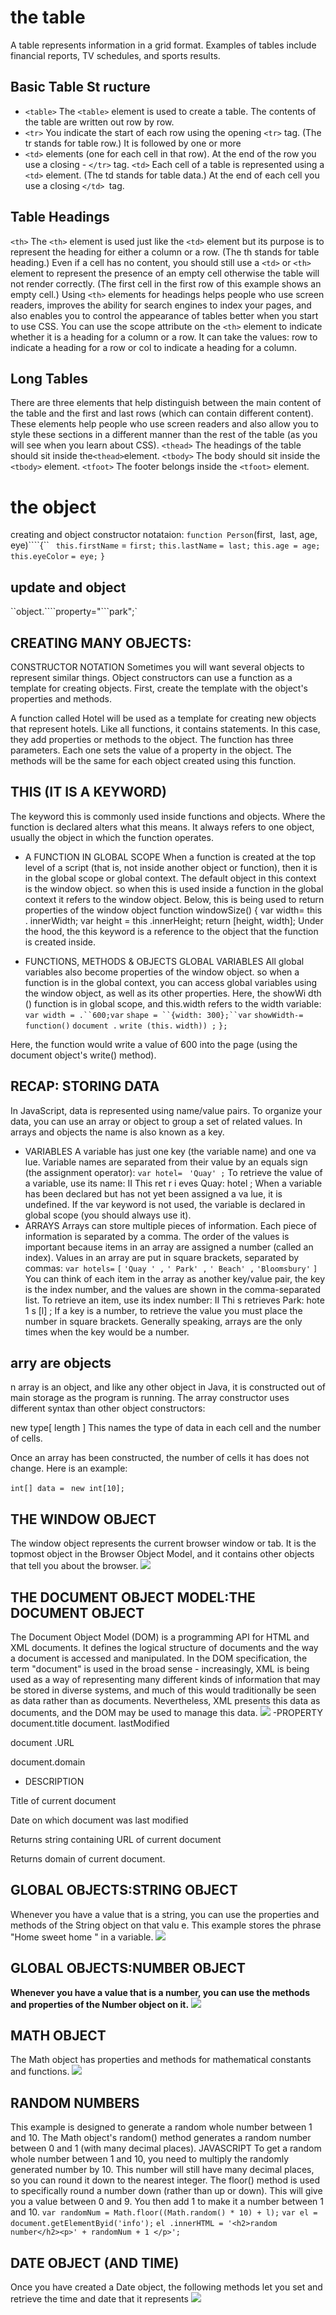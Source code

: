 # the table 
A table represents information in a grid format.
Examples of tables include financial reports, TV
schedules, and sports results.
## Basic Table St ructure

- `<table>`
The `<table>` element is used
to create a table. The contents
of the table are written out row
by row.
- `<tr>`
You indicate the start of each
row using the opening `<tr>` tag.
(The tr stands for table row.)
It is followed by one or more
- `<td>` elements (one for each cell
in that row).
At the end of the row you use a
closing -
 `</tr>` tag.
`<td>`
Each cell of a table is
represented using a `<td>`
element. (The td stands for
table data.)
At the end of each cell you use a
closing `</td> `tag.
## Table Headings
`<th>`
The `<th>` element is used just
like the `<td>` element but its
purpose is to represent the
heading for either a column or
a row. (The th stands for table
heading.)
Even if a cell has no content,
you should still use a `<td>` or
`<th>` element to represent
the presence of an empty cell
otherwise the table will not
render correctly. (The first cell
in the first row of this example
shows an empty cell.)
Using `<th>` elements for
headings helps people who
use screen readers, improves
the ability for search engines
to index your pages, and also
enables you to control the
appearance of tables better
when you start to use CSS.
You can use the scope attribute
on the `<th>` element to indicate
whether it is a heading for a
column or a row. It can take the
values: row to indicate a heading
for a row or col to indicate a
heading for a column.
## Long Tables
There are three elements that
help distinguish between the
main content of the table and
the first and last rows (which can
contain different content).
These elements help people
who use screen readers and also
allow you to style these sections
in a different manner than the
rest of the table (as you will see
when you learn about CSS).
`<thead>`
The headings of the table should
sit inside the` <thead> `element.
`<tbody>`
The body should sit inside the
`<tbody>` element.
`<tfoot>`
The footer belongs inside the
`<tfoot>` element.
# the object
creating and object constructor notataion:
``function Person``(first,`` ``last, age, eye)````{``
 ` this.firstName` = `first;`
  `this.lastName` `= last;`
 `this.age = age;`
 ` this.eyeColor` `= eye;`
`}`
## update and object 
``object.````property="```park";`
## CREATING MANY OBJECTS:
CONSTRUCTOR NOTATION
Sometimes you will want several objects to represent similar things.
Object constructors can use a function as a template for creating objects.
First, create the template with the object's properties and methods.

A function called Hotel will be used as a template
for creating new objects that represent hotels. Like
all functions, it contains statements. In this case,
they add properties or methods to the object.
The function has three parameters. Each one sets
the value of a property in the object. The methods
will be the same for each object created using this
function.

## THIS (IT IS A KEYWORD)
The keyword this is commonly used inside functions and objects.
Where the function is declared alters what this means. It always refers
to one object, usually the object in which the function operates.
- A FUNCTION IN GLOBAL SCOPE
When a function is created at the top level of a script
(that is, not inside another object or function), then it
is in the global scope or global context.
The default object in this context is the window
object. so when this is used inside a function in the
global context it refers to the window object.
Below, this is being used to return properties of the
window object 
function windowSize() {
var width= this . innerWidth;
var height = this .innerHeight;
return [height, width];
Under the hood, the this keyword is a reference to
the object that the function is created inside.

-  FUNCTIONS, METHODS & OBJECTS
GLOBAL VARIABLES
All global variables also become properties of the
window object. so when a function is in the global
context, you can access global variables using the
window object, as well as its other properties.
Here, the showWi dth () function is in global scope,
and this.width refers to the width variable:
`var width = .``600;var` `shape = ``{width: 300};``var` `showWidth-=` `function()`
`document .`
`write (this.`
`width)) ;`
`};`

Here, the function would write a value of 600 into the
page (using the document object's write() method).
## RECAP: STORING DATA

In JavaScript, data is represented using name/value pairs.
To organize your data, you can use an array or object to group a set of
related values. In arrays and objects the name is also known as a key.

- VARIABLES
A variable has just one key (the variable name)
and one va lue.
Variable names are separated from their value by an
equals sign (the assignment operator):
`var hotel= `
`'Quay' ;`
To retrieve the value of a variable, use its name:
II This ret r i eves Quay:
hotel ;
When a variable has been declared but has not yet
been assigned a va lue, it is undefined.
If the var keyword is not used, the variable is
declared in global scope (you should always use it).
- ARRAYS
Arrays can store multiple pieces of information.
Each piece of information is separated by a comma.
The order of the values is important because items
in an array are assigned a number (called an index).
Values in an array are put in square brackets,
separated by commas:
`var hotels=` 
`[`
`'Quay ' ,`
`' Park' ,`
`' Beach' ,`
`'Bloomsbury'`
`]`
You can think of each item in the array as another
key/value pair, the key is the index number, and the
values are shown in the comma-separated list.
To retrieve an item, use its index number:
II Thi s retrieves Park:
hote 1 s [l] ;
If a key is a number, to retrieve the value you must
place the number in square brackets.
Generally speaking, arrays are the only times when
the key would be a number.
## arry are objects
n array is an object, and like any other object in Java, it is constructed out of main storage as the program is running. The array constructor uses different syntax than other object constructors:

new type[ length ]
This names the type of data in each cell and the number of cells.

Once an array has been constructed, the number of cells it has does not change. Here is an example:

`int[] data =`
` new int[10];`
## THE WINDOW OBJECT
The window object represents the current
browser window or tab. It is the topmost object
in the Browser Object Model, and it contains
other objects that tell you about the browser.
![](https://slideplayer.com/slide/8112414/25/images/10/Window+Object+Methods.jpg)
## THE DOCUMENT OBJECT MODEL:THE DOCUMENT OBJECT
The Document Object Model (DOM) is a programming API for HTML and XML documents. It defines the logical structure of documents and the way a document is accessed and manipulated. In the DOM specification, the term "document" is used in the broad sense - increasingly, XML is being used as a way of representing many different kinds of information that may be stored in diverse systems, and much of this would traditionally be seen as data rather than as documents. Nevertheless, XML presents this data as documents, and the DOM may be used to manage this data.
![](https://simplesnippets.tech/wp-content/uploads/2018/10/what-is-document-object-model-in-JS-featured-image.jpg)
-PROPERTY
document.title
document. lastModified

document .URL

document.domain
-  DESCRIPTION
  
Title of current document

Date on which document was last modified

Returns string containing URL of current document

Returns domain of current document.


## GLOBAL OBJECTS:STRING OBJECT
Whenever you have a value that is a string, you can use the properties
and methods of the String object on that valu e. This example stores the
phrase "Home sweet home " in a variable.
![](https://slideplayer.com/slide/3408090/12/images/9/String+Methods+These+methods+are+called+using+the+dot+notation%3A.jpg)
## GLOBAL OBJECTS:NUMBER OBJECT
**Whenever you have a value that is a number,
you can use the methods and properties of the
Number object on it.**
![](https://cdn.educba.com/academy/wp-content/uploads/2020/02/Methods-in-tabular-format.png)
## MATH OBJECT
The Math object has properties and methods
for mathematical constants and functions.
![](https://slideplayer.com/slide/14547002/90/images/2/12.3+Math+Object.jpg)
## RANDOM NUMBERS

This example is designed to
generate a random whole
number between 1 and 10.
The Math object's random()
method generates a random
number between 0 and 1 (with
many decimal places).
JAVASCRIPT
To get a random whole number
between 1 and 10, you need to
multiply the randomly generated
number by 10.
This number will still have many
decimal places, so you can round
it down to the nearest integer.
The floor() method is used
to specifically round a number
down (rather than up or down).
This will give you a value
between 0 and 9. You then add
1 to make it a number between 1
and 10.
`var randomNum = Math.floor((Math.random() * 10) + l);`
`var el = document.getElementByid('info');`
`el .innerHTML = '<h2>random number</h2><p>' + randomNum + 1 </p>';`
## DATE OBJECT (AND TIME)
Once you have created a Date object, the following methods let you set
and retrieve the time and date that it represents
![](https://www.brainkart.com/media/extra/EYuwTCq.jpg)



